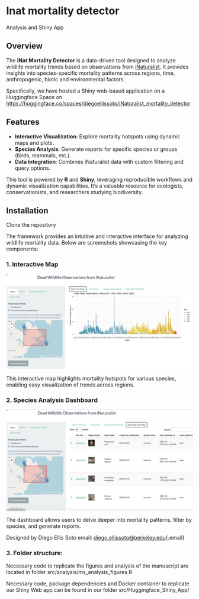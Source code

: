 # Inat mortality detector

Analysis and Shiny App

## Overview

The **iNat Mortality Detector** is a data-driven tool designed to analyze wildlife mortality trends based on observations from [iNaturalist](https://www.inaturalist.org/). It provides insights into species-specific mortality patterns across regions, time, anthropogenic, biotic and environmental factors.

Specifically, we have hosted a Shiny web-based application on a Huggingface Space on https://huggingface.co/spaces/diegoellissoto/iNaturalist_mortality_detector

## Features

-   **Interactive Visualization**: Explore mortality hotspots using dynamic maps and plots.
-   **Species Analysis**: Generate reports for specific species or groups (birds, mammals, etc.).
-   **Data Integration**: Combines iNaturalist data with custom filtering and query options.

This tool is powered by **R** and **Shiny**, leveraging reproducible workflows and dynamic visualization capabilities. It’s a valuable resource for ecologists, conservationists, and researchers studying biodiversity.

## Installation

Clone the repository

The framework provides an intuitive and interactive interface for analyzing wildlife mortality data. Below are screenshots showcasing the key components:

### 1. Interactive Map

![Interactive Map](assets/Screenshot1.png)

This interactive map highlights mortality hotspots for various species, enabling easy visualization of trends across regions.

### 2. Species Analysis Dashboard

![Species Analysis Dashboard](assets/Screenshot2.png)

The dashboard allows users to delve deeper into mortality patterns, filter by species, and generate reports.

Designed by Diego Ellis Soto email: [diego.ellissoto\@berkeley.edu](mailto:diego.ellissoto@berkeley.edu){.email}

### 3. Folder structure:

Necessary code to replicate the figures and analysis of the manuscript are located in folder src/analysis/ms_analysis_figures.R

Necessary code, package dependencies and Docker container to replicate our Shiny Web app can be found in our folder src/Huggingface_Shiny_App/
